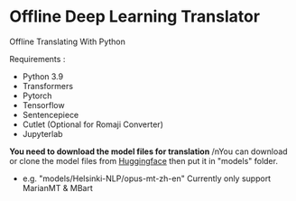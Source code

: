 # Offline Deep Learning Translator
Offline Translating With Python

Requirements :
* Python 3.9
* Transformers
* Pytorch
* Tensorflow
* Sentencepiece
* Cutlet (Optional for Romaji Converter)
* Jupyterlab

**You need to download the model files for translation**
/nYou can download or clone the model files from [Huggingface](https://huggingface.co/models?pipeline_tag=translation) then put it in "models" folder.
* e.g. "models/Helsinki-NLP/opus-mt-zh-en"
Currently only support MarianMT & MBart
